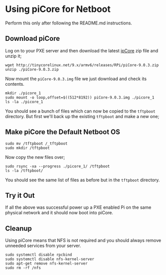 # Using piCore for Netboot

Perform this only after following the README.md instructions.

## Download piCore

Log on to your PXE server and then download the latest [ipCore](http://tinycorelinux.net/9.x/armv6/releases/RPi/) zip file and unzip it;

	wget http://tinycorelinux.net/9.x/armv6/releases/RPi/piCore-9.0.3.zip
	unzip ./piCore-9.0.3.zip

Now mount the `piCore-9.0.3.img` file we just download and check its contents.

	mkdir ./picore_1
	sudo mount -o loop,offset=$((512*8192)) piCore-9.0.3.img ./picore_1
	ls -la ./picore_1

You should see a bunch of files which can now be copied to the `tftpboot` directory. But first we'll back up the existing `tftpboot` and make a new one;

## Make piCore the Default Netboot OS

	sudo mv /tftpboot /_tftpboot
	sudo mkdir /tftpboot

Now copy the new files over;

	sudo rsync -xa --progress ./picore_1/ /tftpboot
	ls -la /tftpboot/

You should see the same list of files as before but in the `tftpboot` directory.

## Try it Out

If all the above was successful power up a PXE enabled Pi on the same physical network and it should now boot into piCore.

## Cleanup

Using piCore means that NFS is not required and you should always remove unneeded services from your server.

	sudo systemctl disable rpcbind
	sudo systemctl disable nfs-kernel-server
	sudo apt-get remove nfs-kernel-server
	sudo rm -rf /nfs

